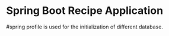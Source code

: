 # Spring Boot Recipe Application

#spring profile is used for the initialization of different database.
